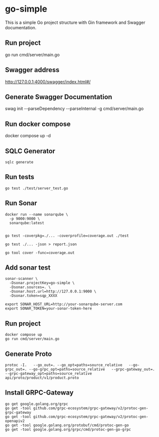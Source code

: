 # go-simple

This is a simple Go project structure with Gin framework and Swagger documentation.

## Run project

go run cmd/server/main.go

## Swagger address

http://127.0.0.1:4000/swagger/index.html#/

## Generate Swagger Documentation

swag init --parseDependency --parseInternal -g cmd/server/main.go


## Run docker compose

docker compose up -d

## SQLC Generator

```
sqlc generate
```

## Run tests

```
go test ./test/server_test.go

```

## Run Sonar

```
docker run --name sonarqube \
  -p 9000:9000 \
  sonarqube:latest


go test -coverpkg=./... -coverprofile=coverage.out ./test

go test ./... -json > report.json

go tool cover -func=coverage.out
```



## Add sonar test

```
sonar-scanner \
  -Dsonar.projectKey=go-simple \
  -Dsonar.sources=. \
  -Dsonar.host.url=http://127.0.0.1:9000 \
  -Dsonar.token=sqp_XXXX
```

```
export SONAR_HOST_URL=http://your-sonarqube-server.com
export SONAR_TOKEN=your-sonar-token-here
```



## Run project

```
docker compose up
go run cmd/server/main.go
```


## Generate Proto

```
protoc -I.   --go_out=. --go_opt=paths=source_relative   --go-grpc_out=. --go-grpc_opt=paths=source_relative   --grpc-gateway_out=. --grpc-gateway_opt=paths=source_relative   api/proto/product/v1/product.proto
```


## Install GRPC-Gateway

```
go get google.golang.org/grpc
go get -tool github.com/grpc-ecosystem/grpc-gateway/v2/protoc-gen-grpc-gateway
go get -tool github.com/grpc-ecosystem/grpc-gateway/v2/protoc-gen-openapiv2
go get -tool google.golang.org/protobuf/cmd/protoc-gen-go
go get -tool google.golang.org/grpc/cmd/protoc-gen-go-grpc
```
